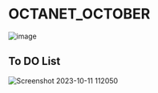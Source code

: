# OCTANET_OCTOBER
![image](https://github.com/AdiiAnand/Octanet/assets/35601079/23065418-8708-48e3-9219-cf150b9669ef)

## To DO List
![Screenshot 2023-10-11 112050](https://github.com/AdiiAnand/Octanet/assets/35601079/7bdd2324-951a-4790-81b0-05004e28c09a)
